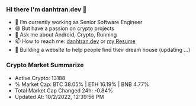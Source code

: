 ### Hi there I'm danhtran.dev 👋

- 🔭 I’m currently working as Senior Software Engineer
- 😄 But have a passion on crypto projects
- 💬 Ask me about Android, Crypto, Running 
- 📫 How to reach me: <a href="https://danhtran.dev" target="_blank">danhtran.dev</a> or <a href="Developer-Resume.pdf" target="_blank">my Resume</a>
- 🌱 Building a website to help people find their dream house (updating ...)

### Crypto Market Summarize
- Active Crypto: 13188
- % Market Cap: BTC 38.05% | ETH 16.19% | BNB 4.77%
- Total Market Cap Changed 24h: -0.84%
- Updated At: 10/2/2022, 12:39:56 PM
